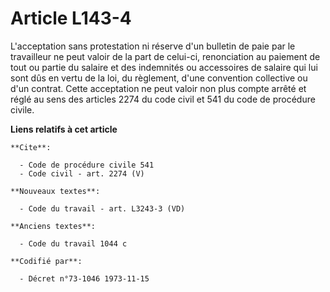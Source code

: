 # Article L143-4

L'acceptation sans protestation ni réserve d'un bulletin de paie par le travailleur ne peut valoir de la part de celui-ci,
renonciation au paiement de tout ou partie du salaire et des indemnités ou accessoires de salaire qui lui sont dûs en vertu
de la loi, du règlement, d'une convention collective ou d'un contrat.    Cette acceptation ne peut valoir non plus compte
arrêté et réglé au sens des articles 2274 du code civil et 541 du code de procédure civile.

**Liens relatifs à cet article**

	**Cite**:

	  - Code de procédure civile 541
	  - Code civil - art. 2274 (V)

	**Nouveaux textes**:

	  - Code du travail - art. L3243-3 (VD)

	**Anciens textes**:

	  - Code du travail 1044 c

	**Codifié par**:

	  - Décret n°73-1046 1973-11-15
